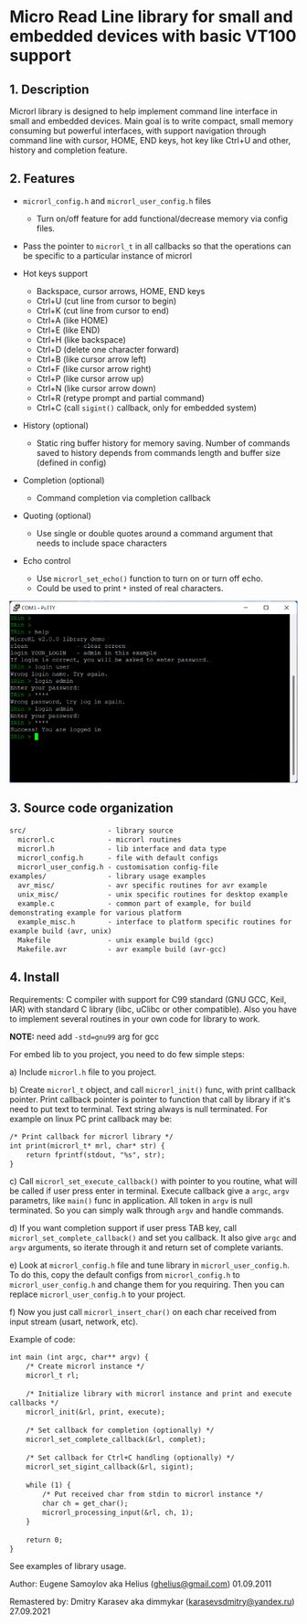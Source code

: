 # Micro Read Line library for small and embedded devices with basic VT100 support

## 1. Description

Microrl library is designed to help implement command line interface in small and embedded devices. Main goal is to write compact, small memory consuming but powerful interfaces, with support navigation through command line with cursor, HOME, END keys, hot key like Ctrl+U and other, history and completion feature.


## 2. Features

  - `microrl_config.h` and `microrl_user_config.h` files
    * Turn on/off feature for add functional/decrease memory via config files.

  - Pass the pointer to `microrl_t` in all callbacks so that the operations can be specific to a particular instance of microrl

  - Hot keys support
    * Backspace, cursor arrows, HOME, END keys
    * Ctrl+U (cut line from cursor to begin)
    * Ctrl+K (cut line from cursor to end)
    * Ctrl+A (like HOME)
    * Ctrl+E (like END)
    * Ctrl+H (like backspace)
    * Ctrl+D (delete one character forward)
    * Ctrl+B (like cursor arrow left) 
    * Ctrl+F (like cursor arrow right)
    * Ctrl+P (like cursor arrow up)
    * Ctrl+N (like cursor arrow down)
    * Ctrl+R (retype prompt and partial command)
    * Ctrl+C (call `sigint()` callback, only for embedded system)

  - History (optional)
    * Static ring buffer history for memory saving. Number of commands saved to history depends from commands length and buffer size (defined in config)

  - Completion (optional)
    * Command completion via completion callback

  - Quoting (optional)
    * Use single or double quotes around a command argument that needs to include space characters

  - Echo control
    * Use `microrl_set_echo()` function to turn on or turn off echo.
    * Could be used to print `*` insted of real characters.
	 
<img src="/img/demo.png" alt="Window of terminal with microrl library"/>


## 3. Source code organization

```
src/                    - library source
  microrl.c             - microrl routines
  microrl.h             - lib interface and data type
  microrl_config.h      - file with default configs
  microrl_user_config.h - customisation config-file
examples/               - library usage examples
  avr_misc/             - avr specific routines for avr example
  unix_misc/            - unix specific routines for desktop example
  example.c             - common part of example, for build  demonstrating example for various platform
  example_misc.h        - interface to platform specific routines for example build (avr, unix)
  Makefile              - unix example build (gcc)
  Makefile.avr          - avr example build (avr-gcc)
```


## 4. Install

Requirements: C compiler with support for C99 standard (GNU GCC, Keil, IAR) with standard C library (libc, uClibc or other compatible). Also you have to implement several routines in your own code for library to work.

__NOTE:__ need add `-std=gnu99` arg for gcc

For embed lib to you project, you need to do few simple steps:

a) Include `microrl.h` file to you project.

b) Create `microrl_t` object, and call `microrl_init()` func, with print callback pointer. Print callback pointer is pointer to function that call by library if it's need to put text to terminal. Text string always is null terminated.
For example on linux PC print callback may be:
```
/* Print callback for microrl library */
int print(microrl_t* mrl, char* str) {
    return fprintf(stdout, "%s", str);
}
```

c) Call `microrl_set_execute_callback()` with pointer to you routine, what will be called if user press enter in terminal. Execute callback give a `argc`, `argv` parametrs, like `main()` func in application. All token in `argv` is null terminated. So you can simply walk through `argv` and handle commands.

d) If you want completion support if user press TAB key, call `microrl_set_complete_callback()` and set you callback. It also give `argc` and `argv` arguments, so iterate through it and return set of complete variants.

e) Look at `microrl_config.h` file and tune library in `microrl_user_config.h`. To do this, copy the default configs from `microrl_config.h` to `microrl_user_config.h` and change them for you requiring. Then you can replace `microrl_user_config.h` to your project.

f) Now you just call `microrl_insert_char()` on each char received from input stream (usart, network, etc).

Example of code:
```
int main (int argc, char** argv) {
    /* Create microrl instance */
    microrl_t rl;

    /* Initialize library with microrl instance and print and execute callbacks */
    microrl_init(&rl, print, execute);

    /* Set callback for completion (optionally) */
    microrl_set_complete_callback(&rl, complet);

    /* Set callback for Ctrl+C handling (optionally) */
    microrl_set_sigint_callback(&rl, sigint);
    
    while (1) {
        /* Put received char from stdin to microrl instance */
        char ch = get_char();
        microrl_processing_input(&rl, ch, 1);
    }

    return 0;
}
```

See examples of library usage.



Author: Eugene Samoylov aka Helius (ghelius@gmail.com)
01.09.2011

Remastered by: Dmitry Karasev aka dimmykar (karasevsdmitry@yandex.ru)
27.09.2021
